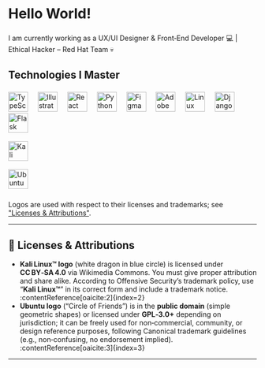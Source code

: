 <h1 align="left">Hello World!</h1>

###

<p align="left">
  I am currently working as a UX/UI Designer & Front‑End Developer 💻 |
  Ethical Hacker – Red Hat Team 💀
</p>

###

<h2 align="left">Technologies I Master</h2>

###

<div align="left">
  <img src="https://cdn.jsdelivr.net/gh/devicons/devicon/icons/typescript/typescript-original.svg" height="40" alt="TypeScript"/>
  <img width="12"/>
  <img src="https://cdn.jsdelivr.net/gh/devicons/devicon/icons/illustrator/illustrator-plain.svg" height="40" alt="Illustrator"/>
  <img width="12"/>
  <img src="https://cdn.jsdelivr.net/gh/devicons/devicon/icons/react/react-original.svg" height="40" alt="React"/>
  <img width="12"/>
  <img src="https://cdn.jsdelivr.net/gh/devicons/devicon/icons/python/python-original.svg" height="40" alt="Python"/>
  <img width="12"/>
  <img src="https://cdn.jsdelivr.net/gh/devicons/devicon/icons/figma/figma-original.svg" height="40" alt="Figma"/>
  <img width="12"/>
  <img src="https://cdn.jsdelivr.net/gh/devicons/devicon/icons/xd/xd-original.svg" height="40" alt="Adobe XD"/>
  <img width="12"/>
  <img src="https://cdn.jsdelivr.net/gh/devicons/devicon/icons/linux/linux-original.svg" height="40" alt="Linux"/>
  <img width="12"/>
  <img src="https://cdn.jsdelivr.net/gh/devicons/devicon/icons/django/django-plain.svg" height="40" alt="Django"/>
  <img width="12"/>
  <img src="https://cdn.jsdelivr.net/gh/devicons/devicon/icons/flask/flask-original.svg" height="40" alt="Flask"/>
  <img width="12"/>

  <!-- Kali Linux logo -->
  <img src="https://upload.wikimedia.org/wikipedia/commons/9/9f/Kali-dragon-icon.svg"
       height="40" alt="Kali Linux logo"/>
  <img width="12"/>

  <!-- Ubuntu "Circle of Friends" logo -->
  <img src="https://upload.wikimedia.org/wikipedia/commons/a/af/UbuntuCoF.svg"
       height="40" alt="Ubuntu logo"/>
</div>

###

<p align="left">
  Logos are used with respect to their licenses and trademarks; see <a href="#licenses">&quot;Licenses & Attributions&quot;</a>.
</p>

---

## 📝 Licenses & Attributions <a name="licenses"></a>

- **Kali Linux™ logo** (white dragon in blue circle) is licensed under **CC BY‑SA 4.0** via Wikimedia Commons. You must give proper attribution and share alike. According to Offensive Security’s trademark policy, use “**Kali Linux™**” in its correct form and include a trademark notice. :contentReference[oaicite:2]{index=2}  
- **Ubuntu logo** (“Circle of Friends”) is in the **public domain** (simple geometric shapes) or licensed under **GPL‑3.0+** depending on jurisdiction; it can be freely used for non‑commercial, community, or design reference purposes, following Canonical trademark guidelines (e.g., non‑confusing, no endorsement implied). :contentReference[oaicite:3]{index=3}  

---
